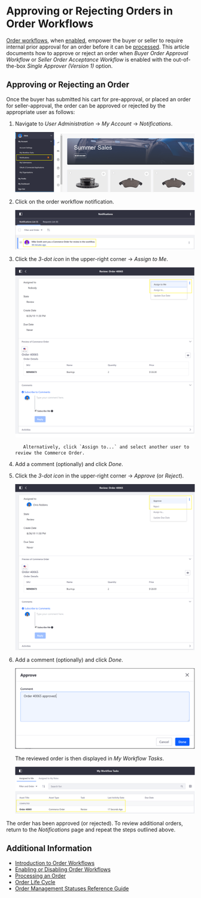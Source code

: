 # Approving or Rejecting Orders in Order Workflows

[Order workflows](./introduction-to-order-workflows.md), when [enabled](./introduction-to-order-workflows.md), empower the buyer or seller to require internal prior approval for an order before it can be [processed](../orders/processing-an-order.md). This article documents how to approve or reject an order when *Buyer Order Approval Workflow* or *Seller Order Acceptance Workflow* is enabled with the out-of-the-box *Single Approver (Version 1)* option.

## Approving or Rejecting an Order

Once the buyer has submitted his cart for pre-approval, or placed an order for seller-approval, the order can be approved or rejected by the appropriate user as follows:

1. Navigate to *User Administration* → *My Account* → *Notifications*.

   ![Notifications](./approving-or-rejecting-orders-in-order-workflows/images/01.png)

1. Click on the order workflow notification.

   ![Notifications List](./approving-or-rejecting-orders-in-order-workflows/images/02.png)

1. Click the _3-dot icon_ in the upper-right corner → *Assign to Me*.

   ![Review](./approving-or-rejecting-orders-in-order-workflows/images/03.png)

    ```note::
       Alternatively, click `Assign to...` and select another user to review the Commerce Order.
    ```

1. Add a comment (optionally) and click *Done*.

1. Click the _3-dot icon_ in the upper-right corner → *Approve* (or *Reject*).

   ![Review Drop Down](./approving-or-rejecting-orders-in-order-workflows/images/04.png)

1. Add a comment (optionally) and click *Done*.

   ![Adding a Comment](./approving-or-rejecting-orders-in-order-workflows/images/05.png)

    The reviewed order is then displayed in _My Workflow Tasks_.

   ![Order Approved](./approving-or-rejecting-orders-in-order-workflows/images/06.png)

The order has been approved (or rejected). To review additional orders, return to the *Notifications* page and repeat the steps outlined above.

## Additional Information

* [Introduction to Order Workflows](./introduction-to-order-workflows.md)
* [Enabling or Disabling Order Workflows](enabling-or-disabling-order-workflows.md)
* [Processing an Order](../orders/processing-an-order.md)
* [Order Life Cycle](../orders/order-life-cycle.md)
* [Order Management Statuses Reference Guide](../orders/order-management-statuses-reference-guide.md)
